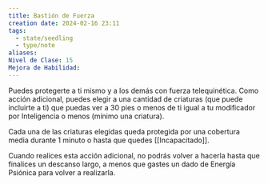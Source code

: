 ```yaml
---
title: Bastión de Fuerza
creation date: 2024-02-16 23:11
tags:
  - state/seedling
  - type/note
aliases: 
Nivel de Clase: 15
Mejora de Habilidad:
---
```

Puedes protegerte a ti mismo y a los demás con fuerza telequinética. Como acción adicional, puedes elegir a una cantidad de criaturas (que puede incluirte a ti) que puedas ver a 30 pies o menos de ti igual a tu modificador por Inteligencia o menos (mínimo una criatura). 

Cada una de las criaturas elegidas queda protegida por una cobertura media durante 1 minuto o hasta que quedes [[Incapacitado]].

Cuando realices esta acción adicional, no podrás volver a hacerla hasta que finalices un descanso
largo, a menos que gastes un dado de Energía Psiónica para volver a realizarla.





